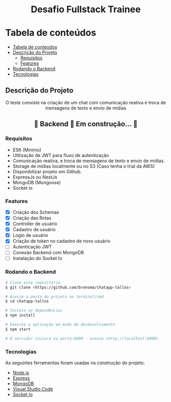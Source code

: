 <h1 align="center">Desafio Fullstack Trainee</h1>

Tabela de conteúdos
=================
<!--ts-->
   * [Tabela de conteúdos](#tabela-de-conteúdos)
   * [Descrição do Projeto](#descrição-do-projeto)
      * [Requisitos](#requisitos)
      * [Features](#features)
   * [Rodando o Backend](#rodando-o-backend)
   * [Tecnologias](#tecnologias)
<!--te-->

## Descrição do Projeto

<p align="center">O teste consiste na criação de um chat com comunicação reativa e troca de mensagens de texto e envio de mídias</p>

<h2 align="center"> 
	🚧  Backend 🚀 Em construção...  🚧
</h4>

### Requisitos

- ES6 (Mínimo)
- Utilização de JWT para fluxo de autenticação
- Comunicação reativa, e troca de mensagens de texto e envio de mídias.
- Storage de mídias localmente ou no S3 (Caso tenha o trial da AWS)
- Disponibilizar projeto em Github.
- ExpressJs ou NestJs
- MongoDB (Mongoose)
- Socket io

### Features

- [x] Criação dos Schemas
- [x] Criação das Rotas
- [x] Controller de usuário
- [x] Cadastro de usuário
- [x] Login de usuário
- [x] Criação de token no cadastro de novo usuário
- [ ] Autenticação JWT
- [ ] Conexão Backend com MongoDB
- [ ] Instalação do Socket Io

### Rodando o Backend


```bash
# Clone este repositório
$ git clone <https://github.com/brenoma/chatapp-tallos>

# Acesse a pasta do projeto no terminal/cmd
$ cd chatapp-tallos

# Instale as dependências
$ npm install

# Execute a aplicação em modo de desenvolvimento
$ npm start

# O servidor inciará na porta:8000 - acesse <http://localhost:8000>
```

### Tecnologias

As seguintes ferramentas foram usadas na construção do projeto:

- [Node.js](https://nodejs.org/en/)
- [Express](https://expressjs.com/pt-br/)
- [MongoDB](https://www.mongodb.com/)
- [Visual Studio Code](https://code.visualstudio.com/)
- [Socket Io](https://socket.io/)


